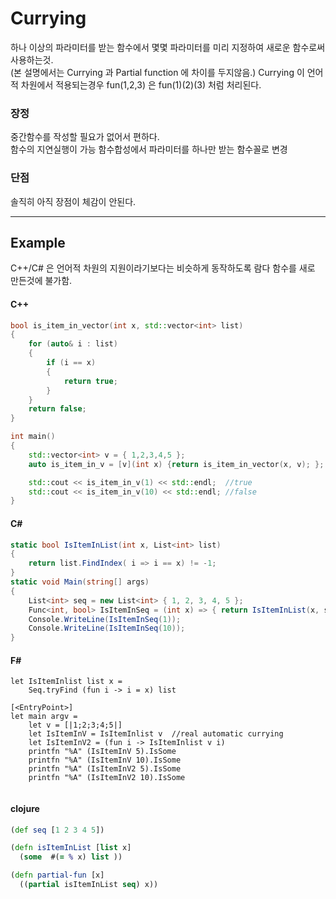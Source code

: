 # Currying
하나 이상의 파라미터를 받는 함수에서 몇몇 파라미터를 미리 지정하여 새로운 함수로써 사용하는것.  
(본 설명에서는 Currying 과 Partial function 에 차이를 두지않음.)
Currying 이 언어적 차원에서 적용되는경우 fun(1,2,3) 은 fun(1)(2)(3) 처럼 처리된다.

### 장정
중간함수를 작성할 필요가 없어서 편하다.  
함수의 지연실행이 가능
함수합성에서 파라미터를 하나만 받는 함수꼴로 변경


### 단점
솔직히 아직 장점이 체감이 안된다.

____
## Example
C++/C# 은 언어적 차원의 지원이라기보다는 비슷하게 동작하도록 람다 함수를 새로 만든것에 불가함.

#### C++
```C++
bool is_item_in_vector(int x, std::vector<int> list)
{
	for (auto& i : list)
	{
		if (i == x)
		{
			return true;
		}
	}
	return false;
}

int main()
{
	std::vector<int> v = { 1,2,3,4,5 };
	auto is_item_in_v = [v](int x) {return is_item_in_vector(x, v); };

	std::cout << is_item_in_v(1) << std::endl;	//true
	std::cout << is_item_in_v(10) << std::endl;	//false
}
```
#### C#
```C#
static bool IsItemInList(int x, List<int> list)
{
    return list.FindIndex( i => i == x) != -1;
}
static void Main(string[] args)
{
    List<int> seq = new List<int> { 1, 2, 3, 4, 5 };
    Func<int, bool> IsItemInSeq = (int x) => { return IsItemInList(x, seq); };
    Console.WriteLine(IsItemInSeq(1));
    Console.WriteLine(IsItemInSeq(10));
}
```

#### F#
```F#
let IsItemInlist list x = 
    Seq.tryFind (fun i -> i = x) list

[<EntryPoint>]
let main argv =
    let v = [|1;2;3;4;5|]
    let IsItemInV = IsItemInlist v  //real automatic currying
    let IsItemInV2 = (fun i -> IsItemInlist v i)
    printfn "%A" (IsItemInV 5).IsSome
    printfn "%A" (IsItemInV 10).IsSome
    printfn "%A" (IsItemInV2 5).IsSome
    printfn "%A" (IsItemInV2 10).IsSome
    
```
#### clojure
``` clojure
(def seq [1 2 3 4 5])

(defn isItemInList [list x]
  (some  #(= % x) list ))

(defn partial-fun [x]
  ((partial isItemInList seq) x))
```
